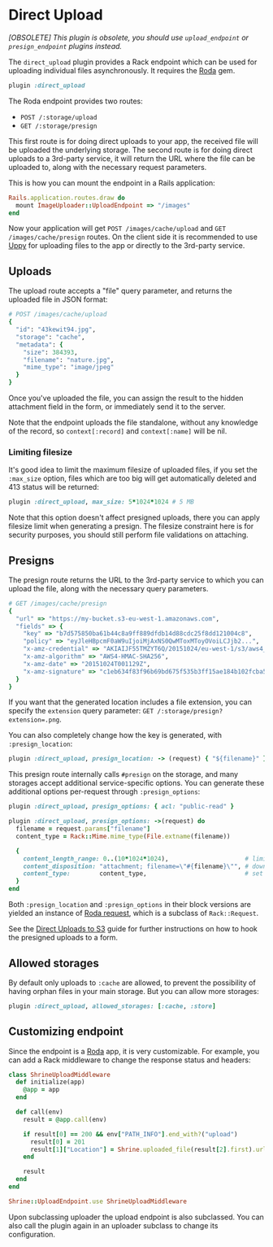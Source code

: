 # Direct Upload

*[OBSOLETE] This plugin is obsolete, you should use `upload_endpoint` or
`presign_endpoint` plugins instead.*

The `direct_upload` plugin provides a Rack endpoint which can be used for
uploading individual files asynchronously. It requires the [Roda] gem.

```rb
plugin :direct_upload
```

The Roda endpoint provides two routes:

* `POST /:storage/upload`
* `GET /:storage/presign`

This first route is for doing direct uploads to your app, the received file
will be uploaded the underlying storage. The second route is for doing direct
uploads to a 3rd-party service, it will return the URL where the file can be
uploaded to, along with the necessary request parameters.

This is how you can mount the endpoint in a Rails application:

```rb
Rails.application.routes.draw do
  mount ImageUploader::UploadEndpoint => "/images"
end
```

Now your application will get `POST /images/cache/upload` and `GET
/images/cache/presign` routes. On the client side it is recommended to use
[Uppy] for uploading files to the app or directly to the 3rd-party service.

## Uploads

The upload route accepts a "file" query parameter, and returns the uploaded
file in JSON format:

```rb
# POST /images/cache/upload
{
  "id": "43kewit94.jpg",
  "storage": "cache",
  "metadata": {
    "size": 384393,
    "filename": "nature.jpg",
    "mime_type": "image/jpeg"
  }
}
```

Once you've uploaded the file, you can assign the result to the hidden
attachment field in the form, or immediately send it to the server.

Note that the endpoint uploads the file standalone, without any knowledge of
the record, so `context[:record]` and `context[:name]` will be nil.

### Limiting filesize

It's good idea to limit the maximum filesize of uploaded files, if you set the
`:max_size` option, files which are too big will get automatically deleted and
413 status will be returned:

```rb
plugin :direct_upload, max_size: 5*1024*1024 # 5 MB
```

Note that this option doesn't affect presigned uploads, there you can apply
filesize limit when generating a presign. The filesize constraint here is for
security purposes, you should still perform file validations on attaching.

## Presigns

The presign route returns the URL to the 3rd-party service to which you can
upload the file, along with the necessary query parameters.

```rb
# GET /images/cache/presign
{
  "url" => "https://my-bucket.s3-eu-west-1.amazonaws.com",
  "fields" => {
    "key" => "b7d575850ba61b44c8a9ff889dfdb14d88cdc25f8dd121004c8",
    "policy" => "eyJleHBpcmF0aW9uIjoiMjAxNS0QwMToxMToyOVoiLCJjb2...",
    "x-amz-credential" => "AKIAIJF55TMZYT6Q/20151024/eu-west-1/s3/aws4_request",
    "x-amz-algorithm" => "AWS4-HMAC-SHA256",
    "x-amz-date" => "20151024T001129Z",
    "x-amz-signature" => "c1eb634f83f96b69bd675f535b3ff15ae184b102fcba51e4db5f4959b4ae26f4"
  }
}
```

If you want that the generated location includes a file extension, you can
specify the `extension` query parameter: `GET
/:storage/presign?extension=.png`.

You can also completely change how the key is generated, with
`:presign_location`:

```rb
plugin :direct_upload, presign_location: -> (request) { "${filename}" }
```

This presign route internally calls `#presign` on the storage, and many
storages accept additional service-specific options. You can generate these
additional options per-request through `:presign_options`:

```rb
plugin :direct_upload, presign_options: { acl: "public-read" }

plugin :direct_upload, presign_options: ->(request) do
  filename = request.params["filename"]
  content_type = Rack::Mime.mime_type(File.extname(filename))

  {
    content_length_range: 0..(10*1024*1024),                     # limit filesize to 10MB
    content_disposition: "attachment; filename=\"#{filename}\"", # download with original filename
    content_type:        content_type,                           # set correct content type
  }
end
```

Both `:presign_location` and `:presign_options` in their block versions are
yielded an instance of [Roda request], which is a subclass of `Rack::Request`.

See the [Direct Uploads to S3] guide for further instructions on how to hook
the presigned uploads to a form.

## Allowed storages

By default only uploads to `:cache` are allowed, to prevent the possibility of
having orphan files in your main storage. But you can allow more storages:

```rb
plugin :direct_upload, allowed_storages: [:cache, :store]
```

## Customizing endpoint

Since the endpoint is a [Roda] app, it is very customizable. For example, you
can add a Rack middleware to change the response status and headers:

```rb
class ShrineUploadMiddleware
  def initialize(app)
    @app = app
  end

  def call(env)
    result = @app.call(env)

    if result[0] == 200 && env["PATH_INFO"].end_with?("upload")
      result[0] = 201
      result[1]["Location"] = Shrine.uploaded_file(result[2].first).url
    end

    result
  end
end

Shrine::UploadEndpoint.use ShrineUploadMiddleware
```

Upon subclassing uploader the upload endpoint is also subclassed. You can also
call the plugin again in an uploader subclass to change its configuration.

[Roda]: https://github.com/jeremyevans/roda
[Uppy]: https://uppy.io
[Roda request]: http://roda.jeremyevans.net/rdoc/classes/Roda/RodaPlugins/Base/RequestMethods.html
[Direct Uploads to S3]: doc/direct_s3.md
